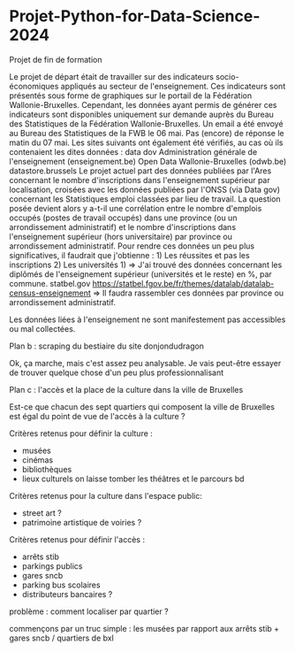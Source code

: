 # Projet-Python-for-Data-Science-2024

Projet de fin de formation


Le projet de départ était de travailler sur des indicateurs socio-économiques appliqués au secteur de l'enseignement.
    Ces indicateurs sont présentés sous forme de graphiques sur le portail de la Fédération Wallonie-Bruxelles.
    Cependant, les données ayant permis de générer ces indicateurs sont disponibles uniquement sur demande auprès du Bureau des Statistiques de la Fédération Wallonie-Bruxelles. 
    Un email a été envoyé au Bureau des Statistiques de la FWB le 06 mai.
    Pas (encore) de réponse le matin du 07 mai.
    Les sites suivants ont également été vérifiés, au cas où ils contenaient les dites données : 
        data dov
        Administration générale de l'enseignement (enseignement.be)
        Open Data Wallonie-Bruxelles (odwb.be)
        datastore.brussels
Le projet actuel part des données publiées par l'Ares concernant le nombre d'inscriptions dans l'enseignement supérieur par localisation, croisées avec les données publiées
par l'ONSS (via Data gov) concernant les Statistiques emploi classées par lieu de travail. 
    La question posée devient alors y a-t-il une corrélation entre le nombre d'emplois occupés (postes de travail occupés) dans une province (ou un arrondissement administratif) et le nombre d'inscriptions dans l'enseignement supérieur (hors universitaire) par province ou arrondissement administratif. 
    Pour rendre ces données un peu plus significatives, il faudrait que j'obtienne : 
        1) Les réussites et pas les inscriptions
        2) Les universités
    1) => J'ai trouvé des données concernant les diplômés de l'enseignement supérieur (universités et le reste) en %, par commune. 
            statbel.gov
            https://statbel.fgov.be/fr/themes/datalab/datalab-census-enseignement
            => Il faudra rassembler ces données par province ou arrondissement administratif.

Les données liées à l'enseignement ne sont manifestement pas accessibles ou mal collectées.

Plan b : scraping du bestiaire du site donjondudragon

Ok, ça marche, mais c'est assez peu analysable. Je vais peut-être essayer de trouver quelque chose d'un peu plus professionnalisant

Plan c : l'accès et la place de la culture dans la ville de Bruxelles

Est-ce que chacun des sept quartiers qui composent la ville de Bruxelles est égal du point de vue de l'accès à la culture ?

Critères retenus pour définir la culture : 
- musées
- cinémas
- bibliothèques
- lieux culturels
on laisse tomber les théâtres et le parcours bd

Critères retenus pour la culture dans l'espace public: 
- street art ?
- patrimoine artistique de voiries ?

Critères retenus pour définir l'accès :
- arrêts stib
- parkings publics
- gares sncb
- parking bus scolaires
- distributeurs bancaires ?

problème : comment localiser par quartier ?

commençons par un truc simple : les musées par rapport aux arrêts stib + gares sncb / quartiers de bxl


